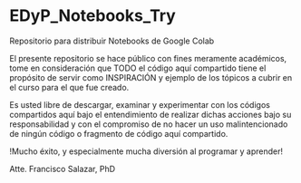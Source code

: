 # EDyP_Notebooks_Try
Repositorio para distribuir Notebooks de Google Colab

El presente repositorio se hace público con fines meramente académicos, tome en consideración que TODO el código aquí compartido tiene el propósito de servir como INSPIRACIÓN y ejemplo de los tópicos a cubrir en el curso para el que fue creado.

Es usted libre de descargar, examinar y experimentar con los códigos compartidos aquí bajo el entendimiento de realizar dichas acciones bajo su responsabilidad y con el compromiso de no hacer un uso malintencionado de ningún código o fragmento de código aquí compartido.

!Mucho éxito, y especialmente mucha diversión al programar y aprender!

Atte.
Francisco Salazar, PhD
